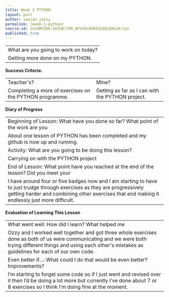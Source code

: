```yaml
---
title: Week 2 PYTHON
layout: post
author: saajan.jassy
permalink: /week-1-python/
source-id: 1n14MC6OA-GHZGBrlRN_WYV4ds0ZRd3u2QjOAGJArJyo
published: true
---
```

<table>
  <tr>
    <td>What are you going to work on today?</td>
  </tr>
  <tr>
    <td>Getting more done on my PYTHON.</td>
  </tr>
</table>


**Success Criteria:**

<table>
  <tr>
    <td>Teacher's?</td>
    <td>Mine?</td>
  </tr>
  <tr>
    <td>
Completing a more of exercises on the PYTHON programme. 
</td>
    <td>
Getting as far as I can with the PYTHON project.</td>
  </tr>
</table>


**Diary of Progress**

<table>
  <tr>
    <td>Beginning of Lesson: What have you done so far? What point of the work are you </td>
  </tr>
  <tr>
    <td>About one lesson of PYTHON has been completed and my github is now up and running.</td>
  </tr>
  <tr>
    <td>Activity:  What are you going to be doing this lesson? </td>
  </tr>
  <tr>
    <td>Carrying on with the PYTHON project </td>
  </tr>
  <tr>
    <td>End of Lesson: What point have you reached at the end of the lesson? Did you meet your </td>
  </tr>
  <tr>
    <td>I have around four or five badges now and I am starting to have to just trudge through exercises as they are progressively getting harder and combining other exercises that end making it endlessly just more difficult.</td>
  </tr>
</table>


**Evaluation of Learning This Lesson**

<table>
  <tr>
    <td>What went well: How did I learn? What helped me </td>
  </tr>
  <tr>
    <td>Ozzy and I worked well together and got three whole exercises done as both of us were communicating and we were both trying different things and using each other's mistakes as guidelines for each of our own code.</td>
  </tr>
  <tr>
    <td>Even better if…: What could I do that would be even better? Improvements? </td>
  </tr>
  <tr>
    <td>I’m starting to forget some code so if I just went and revised over it then I’d be doing a lot more but currently I’ve done about 7 or 8 exercises so I think I’m doing fine at the moment.</td>
  </tr>
</table>


